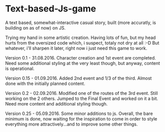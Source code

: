 # Text-based-Js-game
A text based, somewhat-interactive casual story, built (more accuratly, is building on as of now) on JS.

Trying my hand in some artistic creation. Having lots of fun, but my head hurts from the oversized code which, i suspect,
totaly not dry at all :-D But whatever, i'll sharpen it later, right now i just need this game to work.

Version 0.1 - 31.08.2016.
Character creation and 1st event are completed. Need some additional styling at the very least though, but anyway, content is operational.

Version 0.15 - 01.09.2016.
Added 2nd event and 1/3 of the third. Almost done with the initially planned content.

Version 0.2 - 02.09.2016.
Modified one of the routes of the 3rd event. Still working on the 2 others. Jumped to the Final Event and worked on it a bit. Need more content and additional styling though.

Version 0.25 - 05.09.2016.
Some minor additions to js. Overall, the bare minimum is done, now waiting for the inspiration to come in order to style everything more attractively...and to improve some other things.
